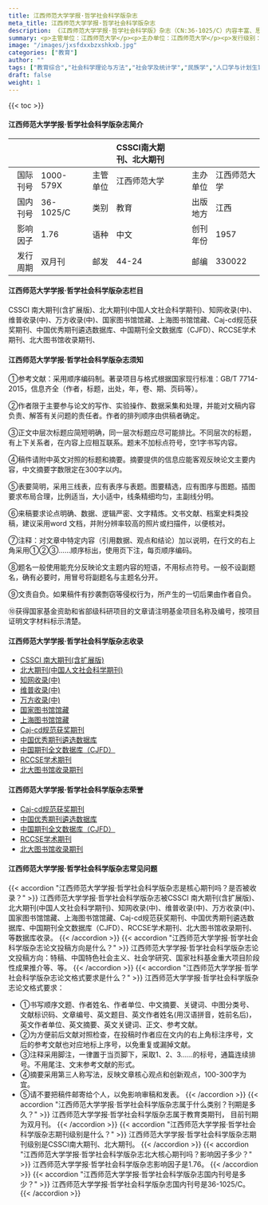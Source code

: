 ```yaml
---
title: 江西师范大学学报·哲学社会科学版杂志
meta_title: 江西师范大学学报·哲学社会科学版杂志
description: 《江西师范大学学报·哲学社会科学版》杂志（CN:36-1025/C）内容丰富、思想健康，1957年创刊，目前以双月刊形式发行，刊物对外积极扩大宣传，致力于提高杂志质量与影响。它面向全国高校师生、社会科学研究者以及相关领域的专业人士，提供了一个发表哲学、社会学、政治学、经济学、法学、教育学、文学等领域研究成果的平台。该期刊通常以季刊的形式出版，内容涵盖哲学和各分支学科的前沿研究，致力于推动哲学社会科学的研究和学术交流。 《江西师范大学学报·哲学社会科学版》致力于促进哲学社会科学理论的创新和发展，鼓励原创性研究，特别是对当代中国社会经济发展有深刻影响的课题进行深入探讨。它旨在通过发表高质量的学术论文、研究报告、学术评论等形式，为哲学社会科学的学术研究和实践应用提供交流平台。 该杂志坚持学术性、前瞻性和实用性的原则，关注哲学社会科学研究的前沿问题和热点话题，倡导跨学科的综合性研究。它鼓励学者们采用多元化的研究方法，包括定性研究和定量研究，以及实证研究和理论研究，以期为哲学社会科学的发展贡献新的视角和思考。
summary: <p>主管单位：江西师范大学</p><p>主办单位：江西师范大学</p><p>发行级别：CSSCI南大期刊、北大期刊</p><p>发行周期：双月刊</p>
image: "/images/jxsfdxxbzxshkxb.jpg"
categories: ["教育"]
author: ""
tags: ["教育综合","社会科学理论与方法","社会学及统计学","民族学","人口学与计划生育","人才学与劳动科学","教育理论与教育管理","学前教育","初等教育","中等教育","高等教育","职业教育","成人教育与特殊教育","体育",]
draft: false
weight: 1
---
```


{{< toc >}}

#### 江西师范大学学报·哲学社会科学版杂志简介
|               |                               |               | CSSCI南大期刊、北大期刊        |               |                           |
| ------------: | :---------------------------- | ------------: | :---------------------------- | ------------: | :------------------------ |
| 国际刊号      | 1000-579X   | 主管单位      | 江西师范大学     | 主办单位      | 江西师范大学     |
| 国内刊号      | 36-1025/C        | 类别          | 教育       | 出版地方      | 江西           |
| 影响因子      | 1.76        | 语种          | 中文             | 创刊年份      | 1957    |
| 发行周期      | 双月刊    | 邮发          | 44-24              | 邮编          | 330022      |

#### 江西师范大学学报·哲学社会科学版杂志栏目
<span>CSSCI 南大期刊(含扩展版)</span>、<span>北大期刊(中国人文社会科学期刊)</span>、<span>知网收录(中)</span>、<span>维普收录(中)</span>、<span>万方收录(中)</span>、<span>国家图书馆馆藏</span>、<span>上海图书馆馆藏</span>、<span>Caj-cd规范获奖期刊</span>、<span>中国优秀期刊遴选数据库</span>、<span>中国期刊全文数据库（CJFD）</span>、<span>RCCSE学术期刊</span>、<span>北大图书馆收录期刊</span>、

#### 江西师范大学学报·哲学社会科学版杂志须知
<p><p>
	①参考文献：采用顺序编码制。著录项目与格式根据国家现行标准：GB/T 7714-2015，信息齐全（作者，标题，出处，年，卷、期、页码等）。
</p><p>
	②作者限于主要参与论文的写作、实验操作、数据采集和处理，并能对文稿内容负责、解答有关问题的责任者。作者的排列顺序由供稿者确定。
</p><p>
	③正文中层次标题应简短明确，同一层次标题应尽可能排比。不同层次的标题，有上下关系者，在内容上应相互联系。题末不加标点符号，空1字书写内容。
</p><p>
	④稿件请附中英文对照的标题和摘要。摘要提供的信息应能客观反映论文主要内容，中文摘要字数限定在300字以内。
</p><p>
	⑤表要简明，采用三线表，应有表序与表题。图要精选，应有图序与图题。插图要求布局合理，比例适当，大小适中，线条精细均匀，主副线分明。
</p><p>
	⑥来稿要求论点明确、数据、逻辑严密、文字精炼。文书文献、档案史料类投稿，建议采用word 文档，并附分辨率较高的照片或扫描件，以便核对。
</p><p>
	⑦注释：对文章中特定内容（引用数据、观点和结论）加以说明，在行文的右上角采用①②③……顺序标出，使用页下注，每页顺序编码。
</p><p>
	⑧题名一般使用能充分反映论文主题内容的短语，不用标点符号。一般不设副题名，确有必要时，用冒号将副题名与主题名分开。
</p><p>
	⑨文责自负。如果稿件有抄袭剽窃等侵权行为，所产生的一切后果由作者自负。
</p><p>
	⑩获得国家基金资助和省部级科研项目的文章请注明基金项目名称及编号，按项目证明文字材料标示清楚。
</p></p>


#### 江西师范大学学报·哲学社会科学版杂志收录
<ul>
    <li class="inline-block">
        <a class="bg-theme-light hover:bg-primary dark:bg-darkmode-theme-light dark:hover:bg-darkmode-primary dark:hover:text-dark m-1 block rounded px-3 py-1 hover:text-white" href="#江西师范大学学报·哲学社会科学版杂志收录">
        CSSCI 南大期刊(含扩展版)
        </a>
    </li>
    <li class="inline-block">
        <a class="bg-theme-light hover:bg-primary dark:bg-darkmode-theme-light dark:hover:bg-darkmode-primary dark:hover:text-dark m-1 block rounded px-3 py-1 hover:text-white" href="#江西师范大学学报·哲学社会科学版杂志收录">
        北大期刊(中国人文社会科学期刊)
        </a>
    </li>
    <li class="inline-block">
        <a class="bg-theme-light hover:bg-primary dark:bg-darkmode-theme-light dark:hover:bg-darkmode-primary dark:hover:text-dark m-1 block rounded px-3 py-1 hover:text-white" href="#江西师范大学学报·哲学社会科学版杂志收录">
        知网收录(中)
        </a>
    </li>
    <li class="inline-block">
        <a class="bg-theme-light hover:bg-primary dark:bg-darkmode-theme-light dark:hover:bg-darkmode-primary dark:hover:text-dark m-1 block rounded px-3 py-1 hover:text-white" href="#江西师范大学学报·哲学社会科学版杂志收录">
        维普收录(中)
        </a>
    </li>
    <li class="inline-block">
        <a class="bg-theme-light hover:bg-primary dark:bg-darkmode-theme-light dark:hover:bg-darkmode-primary dark:hover:text-dark m-1 block rounded px-3 py-1 hover:text-white" href="#江西师范大学学报·哲学社会科学版杂志收录">
        万方收录(中)
        </a>
    </li>
    <li class="inline-block">
        <a class="bg-theme-light hover:bg-primary dark:bg-darkmode-theme-light dark:hover:bg-darkmode-primary dark:hover:text-dark m-1 block rounded px-3 py-1 hover:text-white" href="#江西师范大学学报·哲学社会科学版杂志收录">
        国家图书馆馆藏
        </a>
    </li>
    <li class="inline-block">
        <a class="bg-theme-light hover:bg-primary dark:bg-darkmode-theme-light dark:hover:bg-darkmode-primary dark:hover:text-dark m-1 block rounded px-3 py-1 hover:text-white" href="#江西师范大学学报·哲学社会科学版杂志收录">
        上海图书馆馆藏
        </a>
    </li>
    <li class="inline-block">
        <a class="bg-theme-light hover:bg-primary dark:bg-darkmode-theme-light dark:hover:bg-darkmode-primary dark:hover:text-dark m-1 block rounded px-3 py-1 hover:text-white" href="#江西师范大学学报·哲学社会科学版杂志收录">
        Caj-cd规范获奖期刊
        </a>
    </li>
    <li class="inline-block">
        <a class="bg-theme-light hover:bg-primary dark:bg-darkmode-theme-light dark:hover:bg-darkmode-primary dark:hover:text-dark m-1 block rounded px-3 py-1 hover:text-white" href="#江西师范大学学报·哲学社会科学版杂志收录">
        中国优秀期刊遴选数据库
        </a>
    </li>
    <li class="inline-block">
        <a class="bg-theme-light hover:bg-primary dark:bg-darkmode-theme-light dark:hover:bg-darkmode-primary dark:hover:text-dark m-1 block rounded px-3 py-1 hover:text-white" href="#江西师范大学学报·哲学社会科学版杂志收录">
        中国期刊全文数据库（CJFD）
        </a>
    </li>
    <li class="inline-block">
        <a class="bg-theme-light hover:bg-primary dark:bg-darkmode-theme-light dark:hover:bg-darkmode-primary dark:hover:text-dark m-1 block rounded px-3 py-1 hover:text-white" href="#江西师范大学学报·哲学社会科学版杂志收录">
        RCCSE学术期刊
        </a>
    </li>
    <li class="inline-block">
        <a class="bg-theme-light hover:bg-primary dark:bg-darkmode-theme-light dark:hover:bg-darkmode-primary dark:hover:text-dark m-1 block rounded px-3 py-1 hover:text-white" href="#江西师范大学学报·哲学社会科学版杂志收录">
        北大图书馆收录期刊
        </a>
    </li>
</ul>



#### 江西师范大学学报·哲学社会科学版杂志荣誉
<ul>
    <li class="inline-block">
        <a class="bg-theme-light hover:bg-primary dark:bg-darkmode-theme-light dark:hover:bg-darkmode-primary dark:hover:text-dark m-1 block rounded px-3 py-1 hover:text-white" href="#江西师范大学学报·哲学社会科学版杂志荣誉">
        Caj-cd规范获奖期刊
        </a>
    </li>
    <li class="inline-block">
        <a class="bg-theme-light hover:bg-primary dark:bg-darkmode-theme-light dark:hover:bg-darkmode-primary dark:hover:text-dark m-1 block rounded px-3 py-1 hover:text-white" href="#江西师范大学学报·哲学社会科学版杂志荣誉">
        中国优秀期刊遴选数据库
        </a>
    </li>
    <li class="inline-block">
        <a class="bg-theme-light hover:bg-primary dark:bg-darkmode-theme-light dark:hover:bg-darkmode-primary dark:hover:text-dark m-1 block rounded px-3 py-1 hover:text-white" href="#江西师范大学学报·哲学社会科学版杂志荣誉">
        中国期刊全文数据库（CJFD）
        </a>
    </li>
    <li class="inline-block">
        <a class="bg-theme-light hover:bg-primary dark:bg-darkmode-theme-light dark:hover:bg-darkmode-primary dark:hover:text-dark m-1 block rounded px-3 py-1 hover:text-white" href="#江西师范大学学报·哲学社会科学版杂志荣誉">
        RCCSE学术期刊
        </a>
    </li>
    <li class="inline-block">
        <a class="bg-theme-light hover:bg-primary dark:bg-darkmode-theme-light dark:hover:bg-darkmode-primary dark:hover:text-dark m-1 block rounded px-3 py-1 hover:text-white" href="#江西师范大学学报·哲学社会科学版杂志荣誉">
        北大图书馆收录期刊
        </a>
    </li>
</ul>












#### 江西师范大学学报·哲学社会科学版杂志常见问题
{{< accordion "江西师范大学学报·哲学社会科学版杂志是核心期刊吗？是否被收录？" >}}
江西师范大学学报·哲学社会科学版杂志被CSSCI 南大期刊(含扩展版)、北大期刊(中国人文社会科学期刊)、知网收录(中)、维普收录(中)、万方收录(中)、国家图书馆馆藏、上海图书馆馆藏、Caj-cd规范获奖期刊、中国优秀期刊遴选数据库、中国期刊全文数据库（CJFD）、RCCSE学术期刊、北大图书馆收录期刊、等数据库收录。
{{< /accordion >}}
{{< accordion "江西师范大学学报·哲学社会科学版杂志论文投稿方向是什么？" >}}
江西师范大学学报·哲学社会科学版杂志论文投稿方向：特稿、中国特色社会主义、社会学研究、国家社科基金重大项目阶段性成果推介等、等。
{{< /accordion >}}
{{< accordion "江西师范大学学报·哲学社会科学版杂志论文格式要求是什么？" >}}
江西师范大学学报·哲学社会科学版杂志论文格式要求：
- ①书写顺序文题、作者姓名、作者单位、中文摘要、关键词、中图分类号、文献标识码、文章编号、英文题目、英文作者姓名(用汉语拼音，姓前名后)，英文作者单位、英文摘要、英文关键词、正文、参考文献。
- ②为方便前后文献对照检查，在投稿时作者应在文内的右上角标注序号，文后的参考文献也对应地标上序号，以免重复或漏掉文献。
- ③注释采用脚注，一律置于当页脚下，采取1、2、3……的标号，通篇连续排号。不用尾注、文末参考文献的形式。
- ④摘要采用第三人称写法，反映文章核心观点和创新观点，100-300字为宜。
- ⑤请不要把稿件邮寄给个人，以免影响审稿和发表。
{{< /accordion >}}
{{< accordion "江西师范大学学报·哲学社会科学版杂志属于什么类别？刊期是多久？" >}}
江西师范大学学报·哲学社会科学版杂志属于教育类期刊， 目前刊期为双月刊。
{{< /accordion >}}
{{< accordion "江西师范大学学报·哲学社会科学版杂志期刊级别是什么？" >}}
江西师范大学学报·哲学社会科学版杂志期刊级别是CSSCI南大期刊、北大期刊。
{{< /accordion >}}
{{< accordion "江西师范大学学报·哲学社会科学版杂志北大核心期刊吗？影响因子多少？" >}}
江西师范大学学报·哲学社会科学版杂志影响因子是1.76。
{{< /accordion >}}
{{< accordion "江西师范大学学报·哲学社会科学版杂志国内刊号是多少？" >}}
江西师范大学学报·哲学社会科学版杂志国内刊号是36-1025/C。
{{< /accordion >}}